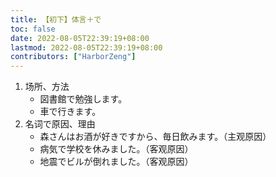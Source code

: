 ```yaml
---
title: 【初下】体言＋で
toc: false
date: 2022-08-05T22:39:19+08:00
lastmod: 2022-08-05T22:39:19+08:00
contributors: ["HarborZeng"]
---
```


1. 场所、方法
   - 図書館で勉強します。
   - 車で行きます。
2. 名词で原因、理由
   - 森さんはお酒が好きですから、毎日飲みます。（主观原因）
   - 病気で学校を休みました。（客观原因）
   - 地震でビルが倒れました。（客观原因）


